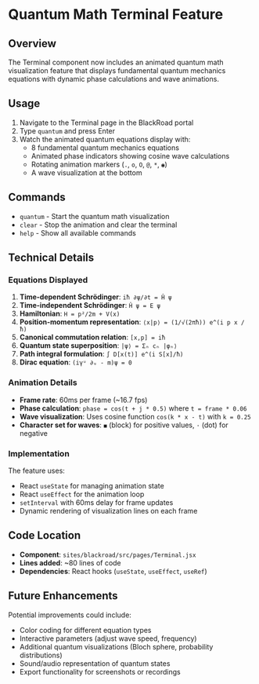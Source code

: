 # Quantum Math Terminal Feature

## Overview

The Terminal component now includes an animated quantum math visualization feature that displays fundamental quantum mechanics equations with dynamic phase calculations and wave animations.

## Usage

1. Navigate to the Terminal page in the BlackRoad portal
2. Type `quantum` and press Enter
3. Watch the animated quantum equations display with:
   - 8 fundamental quantum mechanics equations
   - Animated phase indicators showing cosine wave calculations
   - Rotating animation markers (`.`, `o`, `O`, `@`, `*`, `◉`)
   - A wave visualization at the bottom

## Commands

- `quantum` - Start the quantum math visualization
- `clear` - Stop the animation and clear the terminal
- `help` - Show all available commands

## Technical Details

### Equations Displayed

1. **Time-dependent Schrödinger**: `iħ ∂ψ/∂t = Ĥ ψ`
2. **Time-independent Schrödinger**: `Ĥ ψ = E ψ`
3. **Hamiltonian**: `H = p²/2m + V(x)`
4. **Position-momentum representation**: `⟨x|p⟩ = (1/√(2πħ)) e^(i p x / ħ)`
5. **Canonical commutation relation**: `[x,p] = iħ`
6. **Quantum state superposition**: `|ψ⟩ = Σₙ cₙ |φₙ⟩`
7. **Path integral formulation**: `∫ D[x(t)] e^(i S[x]/ħ)`
8. **Dirac equation**: `(iγᵘ ∂ᵤ - m)ψ = 0`

### Animation Details

- **Frame rate**: 60ms per frame (~16.7 fps)
- **Phase calculation**: `phase = cos(t + j * 0.5)` where `t = frame * 0.06`
- **Wave visualization**: Uses cosine function `cos(k * x - t)` with `k = 0.25`
- **Character set for waves**: `◼` (block) for positive values, `·` (dot) for negative

### Implementation

The feature uses:
- React `useState` for managing animation state
- React `useEffect` for the animation loop
- `setInterval` with 60ms delay for frame updates
- Dynamic rendering of visualization lines on each frame

## Code Location

- **Component**: `sites/blackroad/src/pages/Terminal.jsx`
- **Lines added**: ~80 lines of code
- **Dependencies**: React hooks (`useState`, `useEffect`, `useRef`)

## Future Enhancements

Potential improvements could include:
- Color coding for different equation types
- Interactive parameters (adjust wave speed, frequency)
- Additional quantum visualizations (Bloch sphere, probability distributions)
- Sound/audio representation of quantum states
- Export functionality for screenshots or recordings
